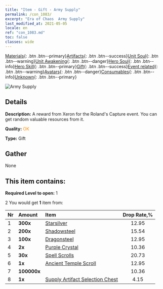 ```yaml
---
title: "Item - Gift - Army Supply"
permalink: /con_1083/
excerpt: "Era of Chaos  Army Supply"
last_modified_at: 2021-05-05
locale: en
ref: "con_1083.md"
toc: false
classes: wide
---
```

 [Materials](/Items/){: .btn .btn--primary}[Artifacts](/Items/Artifacts/){: .btn .btn--success}[Unit Soul](/Items/UnitSoul/){: .btn .btn--warning}[Unit Awakening](/Items/UnitAwakening/){: .btn .btn--danger}[Hero Soul](/Items/HeroSoul/){: .btn .btn--info}[Hero Skill](/Items/HeroSkill/){: .btn .btn--primary}[Gift](/Items/Gift/){: .btn .btn--success}[Event related](/Items/Events/){: .btn .btn--warning}[Avatars](/Items/Avatars/){: .btn .btn--danger}[Consumables](/Items/Consumables/){: .btn .btn--info}[Unknown](/Items/Unknown/){: .btn .btn--primary}

 ![Army Supply](/images/t/i_907132.png)

## Details
 **Description:** A reward from Xeron for the Roland's Capture event. You can get random valuable resources from it.

 **Quality:** <span style="color: #FF8C00">OK</span>

 **Type:** Gift

## Gather

  None

## This item contains:

 **Required Level to open:** 1

 2 You would get **1** item  from:

  | Nr | Amount |     Item    | Drop Rate,% |
  |:---|:-------|:------------|:---------:|
  | 1 |  **300x** | [Starsilver](/Items/con_882/) | 12.95 | 
  | 2 |  **200x** | [Shadowsteel](/Items/con_881/) | 15.54 | 
  | 3 |  **100x** | [Dragonsteel](/Items/con_880/) | 12.95 | 
  | 4 |  **2x** | [Purple Crystal](/Items/con_720/) | 10.36 | 
  | 5 |  **30x** | [Spell Scrolls](/Items/con_694/) | 20.73 | 
  | 6 |  **1x** | [Ancient Temple Scroll](/Items/con_697/) | 12.95 | 
  | 7 |  **100000x** | <i class="fas fa-coins"/> | 10.36 | 
  | 8 |  **1x** | [Supply Artifact Selection Chest](/Items/con_1084/) | 4.15 | 
